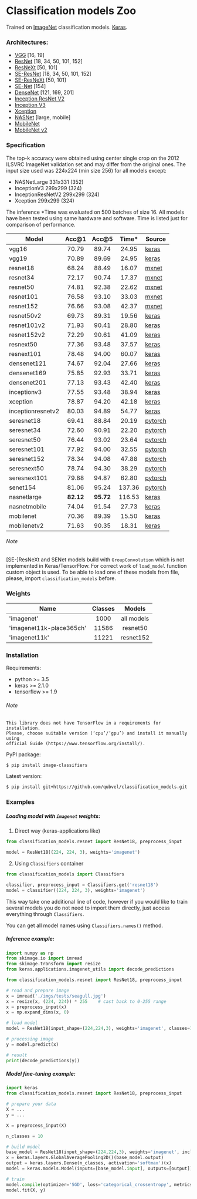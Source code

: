 # Classification models Zoo
Trained on [ImageNet](http://www.image-net.org/) classification models. [Keras](https://keras.io/).

### Architectures: 
- [VGG](https://arxiv.org/abs/1409.1556) [16, 19]
- [ResNet](https://arxiv.org/abs/1512.03385) [18, 34, 50, 101, 152]
- [ResNeXt](https://arxiv.org/abs/1611.05431) [50, 101]
- [SE-ResNet](https://arxiv.org/abs/1709.01507) [18, 34, 50, 101, 152]
- [SE-ResNeXt](https://arxiv.org/abs/1709.01507) [50, 101]
- [SE-Net](https://arxiv.org/abs/1709.01507) [154]
- [DenseNet](https://arxiv.org/abs/1608.06993) [121, 169, 201]
- [Inception ResNet V2](https://arxiv.org/abs/1602.07261)
- [Inception V3](http://arxiv.org/abs/1512.00567)
- [Xception](https://arxiv.org/abs/1610.02357)
- [NASNet](https://arxiv.org/abs/1707.07012) [large, mobile]
- [MobileNet](https://arxiv.org/pdf/1704.04861.pdf)
- [MobileNet v2](https://arxiv.org/abs/1801.04381)

### Specification 
The top-k accuracy were obtained using center single crop on the 
2012 ILSVRC ImageNet validation set and may differ from the original ones. 
The input size used was 224x224 (min size 256) for all models except:
 - NASNetLarge 331x331 (352)
 - InceptionV3 299x299 (324)
 - InceptionResNetV2 299x299 (324)
 - Xception 299x299 (324)  
 
The inference \*Time was evaluated on 500 batches of size 16. 
All models have been tested using same hardware and software. 
Time is listed just for comparison of performance.

| Model           |Acc@1|Acc@5|Time*|Source|
|-----------------|:---:|:---:|:---:|------|
|vgg16            |70.79|89.74|24.95|[keras](https://github.com/keras-team/keras-applications)|
|vgg19            |70.89|89.69|24.95|[keras](https://github.com/keras-team/keras-applications)|
|resnet18         |68.24|88.49|16.07|[mxnet](https://github.com/Microsoft/MMdnn)|
|resnet34         |72.17|90.74|17.37|[mxnet](https://github.com/Microsoft/MMdnn)|
|resnet50         |74.81|92.38|22.62|[mxnet](https://github.com/Microsoft/MMdnn)|
|resnet101        |76.58|93.10|33.03|[mxnet](https://github.com/Microsoft/MMdnn)|
|resnet152        |76.66|93.08|42.37|[mxnet](https://github.com/Microsoft/MMdnn)|
|resnet50v2       |69.73|89.31|19.56|[keras](https://github.com/keras-team/keras-applications)|
|resnet101v2      |71.93|90.41|28.80|[keras](https://github.com/keras-team/keras-applications)|
|resnet152v2      |72.29|90.61|41.09|[keras](https://github.com/keras-team/keras-applications)|
|resnext50        |77.36|93.48|37.57|[keras](https://github.com/keras-team/keras-applications)|
|resnext101       |78.48|94.00|60.07|[keras](https://github.com/keras-team/keras-applications)|
|densenet121      |74.67|92.04|27.66|[keras](https://github.com/keras-team/keras-applications)|
|densenet169      |75.85|92.93|33.71|[keras](https://github.com/keras-team/keras-applications)|
|densenet201      |77.13|93.43|42.40|[keras](https://github.com/keras-team/keras-applications)|
|inceptionv3      |77.55|93.48|38.94|[keras](https://github.com/keras-team/keras-applications)|
|xception         |78.87|94.20|42.18|[keras](https://github.com/keras-team/keras-applications)|
|inceptionresnetv2|80.03|94.89|54.77|[keras](https://github.com/keras-team/keras-applications)|
|seresnet18       |69.41|88.84|20.19|[pytorch](https://github.com/Cadene/pretrained-models.pytorch)|
|seresnet34       |72.60|90.91|22.20|[pytorch](https://github.com/Cadene/pretrained-models.pytorch)|
|seresnet50       |76.44|93.02|23.64|[pytorch](https://github.com/Cadene/pretrained-models.pytorch)|
|seresnet101      |77.92|94.00|32.55|[pytorch](https://github.com/Cadene/pretrained-models.pytorch)|
|seresnet152      |78.34|94.08|47.88|[pytorch](https://github.com/Cadene/pretrained-models.pytorch)|
|seresnext50      |78.74|94.30|38.29|[pytorch](https://github.com/Cadene/pretrained-models.pytorch)|
|seresnext101     |79.88|94.87|62.80|[pytorch](https://github.com/Cadene/pretrained-models.pytorch)|
|senet154         |81.06|95.24|137.36|[pytorch](https://github.com/Cadene/pretrained-models.pytorch)|
|nasnetlarge      |**82.12**|**95.72**|116.53|[keras](https://github.com/keras-team/keras-applications)|
|nasnetmobile     |74.04|91.54|27.73|[keras](https://github.com/keras-team/keras-applications)|
|mobilenet        |70.36|89.39|15.50|[keras](https://github.com/keras-team/keras-applications)|
|mobilenetv2      |71.63|90.35|18.31|[keras](https://github.com/keras-team/keras-applications)|

###### Note
[SE-]ResNeXt and SENet models build with `GroupConvolution` which 
is not implemented in Keras/TensorFlow. For correct work of `load_model` function 
custom object is used. To be able to load one of these models from file, please, 
import `classification_models` before.

### Weights
| Name                    |Classes   | Models    |
|-------------------------|:--------:|:---------:|
|'imagenet'               |1000      |all models |
|'imagenet11k-place365ch' |11586     |resnet50   |
|'imagenet11k'            |11221     |resnet152  |


### Installation

Requirements:
- python >= 3.5
- keras >= 2.1.0
- tensorflow >= 1.9

###### Note
    This library does not have TensorFlow in a requirements for installation. 
    Please, choose suitable version (‘cpu’/’gpu’) and install it manually using 
    official Guide (https://www.tensorflow.org/install/).

PyPI package:
```bash
$ pip install image-classifiers
```
Latest version:
```bash
$ pip install git+https://github.com/qubvel/classification_models.git
```

### Examples 

##### Loading model with `imagenet` weights:

1) Direct way (keras-applications like)
```python
from classification_models.resnet import ResNet18, preprocess_input

model = ResNet18((224, 224, 3), weights='imagenet')
```

2) Using `Classifiers` container
```python
from classification_models import Classifiers

classifier, preprocess_input = Classifiers.get('resnet18')
model = classifier((224, 224, 3), weights='imagenet')
```
This way take one additional line of code, however if you would 
like to train several models you do not need to import them directly, 
just access everything through `Classifiers`.

You can get all model names using `Classifiers.names()` method.

##### Inference example:
 
```python
import numpy as np
from skimage.io import imread
from skimage.transform import resize
from keras.applications.imagenet_utils import decode_predictions

from classification_models.resnet import ResNet18, preprocess_input

# read and prepare image
x = imread('./imgs/tests/seagull.jpg')
x = resize(x, (224, 224)) * 255    # cast back to 0-255 range
x = preprocess_input(x)
x = np.expand_dims(x, 0)

# load model
model = ResNet18(input_shape=(224,224,3), weights='imagenet', classes=1000)

# processing image
y = model.predict(x)

# result
print(decode_predictions(y))
```

##### Model fine-tuning example:
```python
import keras
from classification_models.resnet import ResNet18, preprocess_input

# prepare your data
X = ...
y = ...

X = preprocess_input(X)

n_classes = 10

# build model
base_model = ResNet18(input_shape=(224,224,3), weights='imagenet', include_top=False)
x = keras.layers.GlobalAveragePooling2D()(base_model.output)
output = keras.layers.Dense(n_classes, activation='softmax')(x)
model = keras.models.Model(inputs=[base_model.input], outputs=[output])

# train
model.compile(optimizer='SGD', loss='categorical_crossentropy', metrics=['accuracy'])
model.fit(X, y)
```

